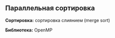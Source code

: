 ## Параллельная сортировка

**Сортировка:** сортировка слиянием (merge sort)

**Библиотека:** OpenMP
